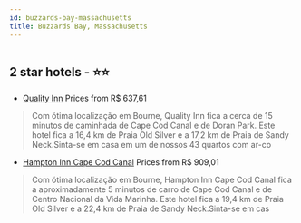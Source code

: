 ```yaml
---
id: buzzards-bay-massachusetts
title: Buzzards Bay, Massachusetts
---
```


<center><img src="https://i.travelapi.com/hotels/1000000/30000/20400/20361/e308ea2d_z.jpg" alt="" /></center>


##  2 star hotels - ⭐️⭐️

-    [Quality Inn](https://us.hurb.com/hotels/buzzards-bay/quality-inn-HT-VX4T?cmp=18055) Prices from R$ 637,61
   > Com ótima localização em Bourne, Quality Inn fica a cerca de 15 minutos de caminhada de Cape Cod Canal e de Doran Park.  Este hotel fica a 16,4 km de Praia Old Silver e a 17,2 km de Praia de Sandy Neck.Sinta-se em casa em um de nossos 43 quartos com ar-co
-    [Hampton Inn Cape Cod Canal](https://us.hurb.com/hotels/buzzards-bay/hampton-inn-cape-cod-canal-HT-EGYG?cmp=18055) Prices from R$ 909,01
   > Com ótima localização em Bourne, Hampton Inn Cape Cod Canal fica a aproximadamente 5 minutos de carro de Cape Cod Canal e de Centro Nacional da Vida Marinha.  Este hotel fica a 19,4 km de Praia Old Silver e a 22,4 km de Praia de Sandy Neck.Sinta-se em cas
